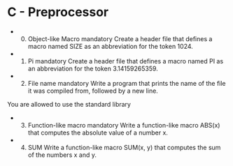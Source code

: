 # C - Preprocessor
* 0. Object-like Macro
mandatory
Create a header file that defines a macro named SIZE as an abbreviation for the token 1024.
* 1. Pi
mandatory
Create a header file that defines a macro named PI as an abbreviation for the token 3.14159265359.
* 2. File name
mandatory
Write a program that prints the name of the file it was compiled from, followed by a new line.

You are allowed to use the standard library
* 3. Function-like macro
mandatory
Write a function-like macro ABS(x) that computes the absolute value of a number x.
* 4. SUM
Write a function-like macro SUM(x, y) that computes the sum of the numbers x and y.
